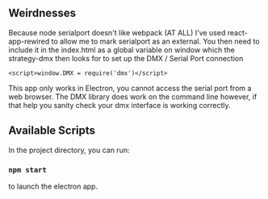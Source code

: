 ## Weirdnesses

Because node serialport doesn't like webpack (AT ALL) I've used react-app-rewired to allow me to mark serialport as an external. You then need to include it in the index.html as a global variable on window which the strategy-dmx then looks for to set up the DMX / Serial Port connection

`<script>window.DMX = require('dmx')</script>`

This app only works in Electron, you cannot access the serial port from a web browser. The DMX library does work on the command line however, if that help you sanity check your dmx interface is working correctly.

## Available Scripts

In the project directory, you can run:

### `npm start`

to launch the electron app.